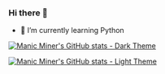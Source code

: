### Hi there 👋

- 🌱 I’m currently learning Python

<!--
**manic-miner/manic-miner** is a ✨ _special_ ✨ repository because its `README.md` (this file) appears on your GitHub profile.

Here are some ideas to get you started:

- 🔭 I’m currently working on ...
- 🌱 I’m currently learning ...
- 👯 I’m looking to collaborate on ...
- 🤔 I’m looking for help with ...
- 💬 Ask me about ...
- 📫 How to reach me: ...
- 😄 Pronouns: ...
- ⚡ Fun fact: ...
-->

[![Manic Miner's GitHub stats - Dark Theme](https://github-readme-stats.vercel.app/api?username=manic-miner&show_icons=true&theme=dracula#gh-dark-mode-only)](https://github.com/manic-miner/github-readme-stats#gh-dark-mode-only)

[![Manic Miner's GitHub stats - Light Theme](https://github-readme-stats.vercel.app/api?username=manic-miner&show_icons=true&theme=transparent#gh-light-mode-only)](https://github.com/manic-miner/github-readme-stats#gh-light-mode-only)
